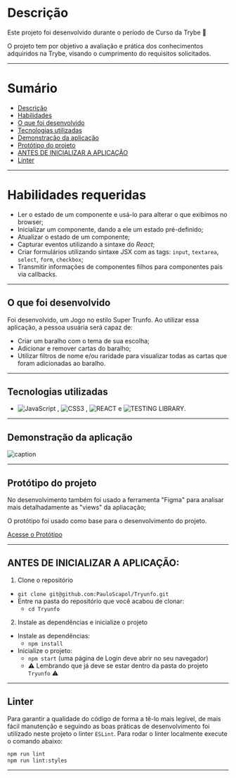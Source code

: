 # Descrição

Este projeto foi desenvolvido durante o período de Curso da Trybe 🚀

O projeto tem por objetivo a avaliação e prática dos conhecimentos adquiridos na Trybe, visando o cumprimento do requisitos solicitados.

---

# Sumário
- [Descrição](#descrição)
- [Habilidades](#habilidades-requeridas)
- [O que foi desenvolvido](#o-que-foi-desenvolvido)
- [Tecnologias utilizadas](#tecnologias-utilizadas)
- [Demonstração da aplicação](#demonstração-da-aplicação)
- [Protótipo do projeto](#protótipo-do-projeto)
- [ANTES DE INICIALIZAR A APLICAÇÃO](#antes-de-inicializar-a-aplicação)
- [Linter](#linter)

---

# Habilidades requeridas

  - Ler o estado de um componente e usá-lo para alterar o que exibimos no browser;
  - Inicializar um componente, dando a ele um estado pré-definido;
  - Atualizar o estado de um componente;
  - Capturar eventos utilizando a sintaxe do _React_;
  - Criar formulários utilizando sintaxe JSX com as tags: `input`, `textarea`, `select`, `form`, `checkbox`;
  - Transmitir informações de componentes filhos para componentes pais via callbacks.

---

## O que foi desenvolvido

Foi desenvolvido, um Jogo no estilo Super Trunfo. Ao utilizar essa aplicação, a pessoa usuária será capaz de: 

- Criar um baralho com o tema de sua escolha;
- Adicionar e remover cartas do baralho;
- Utilizar filtros de nome e/ou raridade para visualizar todas as cartas que foram adicionadas ao baralho.

---

## Tecnologias utilizadas

- ![JavaScript](https://img.shields.io/badge/JavaScript%20-%23F7DF1E.svg?style=for-the-badge&logo=javascript&logoColor=black) , ![CSS3](https://img.shields.io/badge/CSS%20-%231572B6.svg?style=for-the-badge&logo=css3&logoColor=white) , ![REACT](https://img.shields.io/badge/React-20232A?style=for-the-badge&logo=react&logoColor=61DAFB) e ![TESTING LIBRARY](https://img.shields.io/badge/testing%20library-323330?style=for-the-badge&logo=testing-library&logoColor=red).

---

## Demonstração da aplicação

![caption](https://github.com/PauloScapol/GIFS/blob/main/Tryunfo.gif)

---

## Protótipo do projeto

No desenvolvimento também foi usado a ferramenta "Figma" para analisar mais detalhadamente as "views" da apliacação;

O protótipo foi usado como base para o desenvolvimento do projeto.

[Acesse o Protótipo](https://www.figma.com/file/BZbftXbClcRkNHG4thIVS8/%5BProjeto%5D%5BFrontend%5D-Tryunfo)

---

## ANTES DE INICIALIZAR A APLICAÇÃO:

1. Clone o repositório
  * `git clone git@github.com:PauloScapol/Tryunfo.git`
  * Entre na pasta do repositório que você acabou de clonar:
    * `cd Tryunfo`

2. Instale as dependências e inicialize o projeto
  * Instale as dependências:
    * `npm install`
  * Inicialize o projeto:
    * `npm start` (uma página de Login deve abrir no seu navegador)
    * ⚠️ Lembrando que já deve se estar dentro da pasta do projeto `Tryunfo` ⚠️
---

## Linter

Para garantir a qualidade do código de forma a tê-lo mais legível, de mais fácil manutenção e seguindo as boas práticas de desenvolvimento foi utilizado neste projeto o linter `ESLint`. Para rodar o linter localmente execute o comando abaixo:

```bash
npm run lint
npm run lint:styles
```
---

